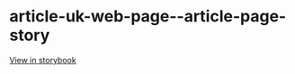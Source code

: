 # article-uk-web-page--article-page-story

[View in storybook](https://raw.githack.com/Independent-Digital-News-and-Media-Ltd/indy-pwamp-sb/PR-1813-sb/index.html?path=/story/article-uk-web-page--article-page-story)
